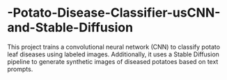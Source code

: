 # -Potato-Disease-Classifier-usCNN-and-Stable-Diffusion
This project trains a convolutional neural network (CNN) to classify potato leaf diseases using labeled images.   Additionally, it uses a Stable Diffusion pipeline to generate synthetic images of diseased potatoes based on text prompts.
